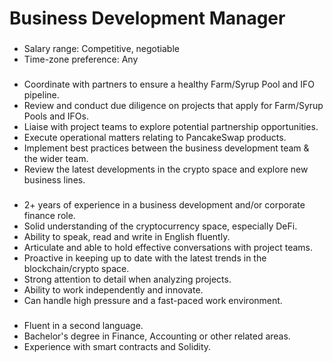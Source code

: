 # Business Development Manager

### &#x20;<a href="#general-information" id="general-information"></a>

* Salary range: Competitive, negotiable
* Time-zone preference: Any

### &#x20;<a href="#your-responsibilities" id="your-responsibilities"></a>

* Coordinate with partners to ensure a healthy Farm/Syrup Pool and IFO pipeline.
* Review and conduct due diligence on projects that apply for Farm/Syrup Pools and IFOs.
* Liaise with project teams to explore potential partnership opportunities.
* Execute operational matters relating to PancakeSwap products.
* Implement best practices between the business development team & the wider team.
* Review the latest developments in the crypto space and explore new business lines.

### &#x20;<a href="#skills-and-qualifications" id="skills-and-qualifications"></a>

* 2+ years of experience in a business development and/or corporate finance role.
* Solid understanding of the cryptocurrency space, especially DeFi.
* Ability to speak, read and write in English fluently.
* Articulate and able to hold effective conversations with project teams.
* Proactive in keeping up to date with the latest trends in the blockchain/crypto space.
* Strong attention to detail when analyzing projects.
* Ability to work independently and innovate.
* Can handle high pressure and a fast-paced work environment.

### &#x20;<a href="#good-to-have" id="good-to-have"></a>

* Fluent in a second language.
* Bachelor's degree in Finance, Accounting or other related areas.
* Experience with smart contracts and Solidity.

### &#x20;<a href="#how-to-apply" id="how-to-apply"></a>
